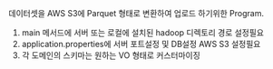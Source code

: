 데이터셋을 AWS S3에 Parquet 형태로 변환하여 업로드 하기위한 Program.

1. main 메서드에 서버 또는 로컬에 설치된 hadoop 디렉토리 경로 설정필요
2. application.properties에 서버 포트설정 및 DB설정 AWS S3 설정필요
3. 각 도메인의 스키마는 원하는 VO 형태로 커스터마이징
